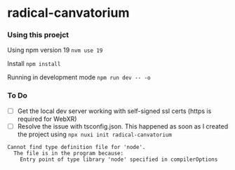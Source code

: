 # radical-canvatorium

### Using this proejct

Using npm version 19
`nvm use 19`

Install
`npm install`

Running in development mode
`npm run dev -- -o`

### To Do

- [ ] Get the local dev server working with self-signed ssl certs (https is required for WebXR)
- [ ] Resolve the issue with tsconfig.json. This happened as soon as I created the project using `npx nuxi init radical-canvatorium`

```
Cannot find type definition file for 'node'.
  The file is in the program because:
    Entry point of type library 'node' specified in compilerOptions
```
